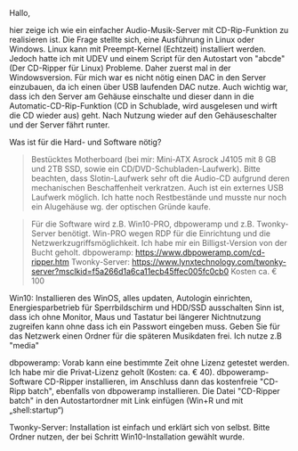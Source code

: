Hallo,

hier zeige ich wie ein einfacher Audio-Musik-Server mit CD-Rip-Funktion zu realisieren ist. Die Frage stellte sich, eine Ausführung in Linux oder Windows. Linux kann mit Preempt-Kernel (Echtzeit) installiert werden. Jedoch hatte ich mit UDEV und einem Script für den Autostart von "abcde" (Der CD-Ripper für Linux) Probleme. Daher zuerst mal in der Windowsversion.  Für mich war es nicht nötig einen DAC in den Server einzubauen, da ich einen über USB laufenden DAC nutze. Auch wichtig war, dass ich den Server am Gehäuse einschalte und dieser dann in die Automatic-CD-Rip-Funktion (CD in Schublade, wird ausgelesen und wirft die CD wieder aus) geht. Nach Nutzung wieder auf den Gehäuseschalter und der Server fährt runter.

Was ist für die Hard- und Software nötig?

>Bestücktes Motherboard (bei mir: Mini-ATX Asrock J4105 mit 8 GB und 2TB SSD, sowie ein CD/DVD-Schubladen-Laufwerk). 
 Bitte beachten, dass Slotin-Laufwerk sehr oft die Audio-CD aufgrund deren mechanischen Beschaffenheit verkratzen. 
 Auch ist ein externes USB Laufwerk möglich. Ich hatte noch Restbestände und musste nur noch ein Alugehäuse wg. der optischen
 Gründe kaufe.

>Für die Software wird z.B. Win10-PRO, dbpoweramp und z.B. Twonky-Server benötigt. Win-PRO wegen RDP für die Einrichtung
 und die Netzwerkzugriffsmöglichkeit. Ich habe mir ein Billigst-Version von der Bucht geholt. 
 dbpoweramp: 	https://www.dbpoweramp.com/cd-ripper.htm
 Twonky-Server: https://www.lynxtechnology.com/twonky-server?msclkid=f5a266d1a6ca11ecb45ffec005fc0cb0
 Kosten ca. € 100

 Win10: Installieren des WinOS, alles updaten, Autologin einrichten, Energiesparbetrieb für Sperrbildschirm und
 	HDD/SSD ausschalten
        Sinn ist, dass ich ohne Monitor, Maus und Tastatur bei längerer Nichtnutzung zugreifen kann ohne dass ich ein Passwort
        eingeben muss. Geben Sie für das Netzwerk einen Ordner für die späteren Musikdaten frei. Ich nutze z.B "media"

dbpoweramp: Vorab kann eine bestimmte Zeit ohne Lizenz getestet werden. Ich habe mir die Privat-Lizenz geholt (Kosten: ca. € 40). 
		dbpoweramp-Software CD-Ripper installieren, im Anschluss dann das kostenfreie "CD-Ripp batch", ebenfalls von dbpoweramp
		installieren. Die Datei "CD-Ripper batch" in den Autostartordner mit Link einfügen (Win+R und mit „shell:startup“)

Twonky-Server: Installation ist einfach und erklärt sich von selbst. Bitte Ordner nutzen, der bei Schritt Win10-Installation 
		   gewählt wurde.   

